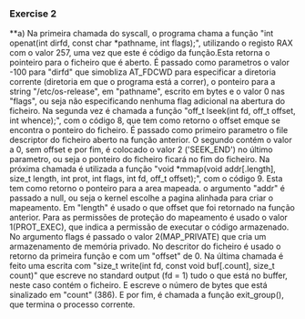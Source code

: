 ### Exercise 2

**a) Na primeira chamada do syscall, o programa chama a função "int openat(int dirfd, const char *pathname, int flags);", utilizando
o registo RAX com o valor 257, uma vez que este é código da função.Esta retorna o pointeiro para o ficheiro que é aberto. É passado
como parametros o valor -100 para "dirfd" que simobliza AT_FDCWD para especificar a diretoria corrente (diretoria em que o programa
está a correr), o ponteiro para a string "/etc/os-release", em "pathname", escrito em bytes e o valor 0 nas "flags", ou seja não
especificando nenhuma flag adicional na abertura do ficheiro.
    Na segunda vez é chamada a função "off_t lseek(int fd, off_t offset, int whence);", com o código 8, que tem como retorno o
offset emque se encontra o ponteiro do ficheiro. É passado como primeiro parametro o file descriptor do ficheiro aberto na função
anterior. O segundo contém o valor a 0, sem offset e por fim, é colocado o valor 2 ('SEEK_END') no último parametro, ou seja o
ponteiro do ficheiro ficará no fim do ficheiro.
    Na próxima chamada é utilizada a função "void *mmap(void addr[.length], size_t length, int prot, int flags, int fd, off_t
offset);", com o código 9. Esta tem como retorno o ponteiro para a area mapeada. o argumento "addr" é passado a null, ou seja o 
kernel escolhe a pagina alinhada para criar o mapeamento. Em "length" é usado o que offset que foi retornado na função anterior.
Para as permissões de proteção do mapeamento é usado o valor 1(PROT_EXEC), que indica a permissão de executar o código armazenado.
No argumento flags é passado o valor 2(MAP_PRIVATE) que cria um armazenamento de memória privado. No descritor do ficheiro é usado o
retorno da primeira função e com um "offset" de 0.
    Na última chamada é feito uma escrita com "size_t write(int fd, const void buf[.count], size_t count)" que escreve no 
standard output (fd = 1) tudo o que está no buffer, neste caso contém o ficheiro. E escreve o número de bytes que está sinalizado em
"count" (386).
	E por fim, é chamada a função exit_group(), que termina o processo corrente.
